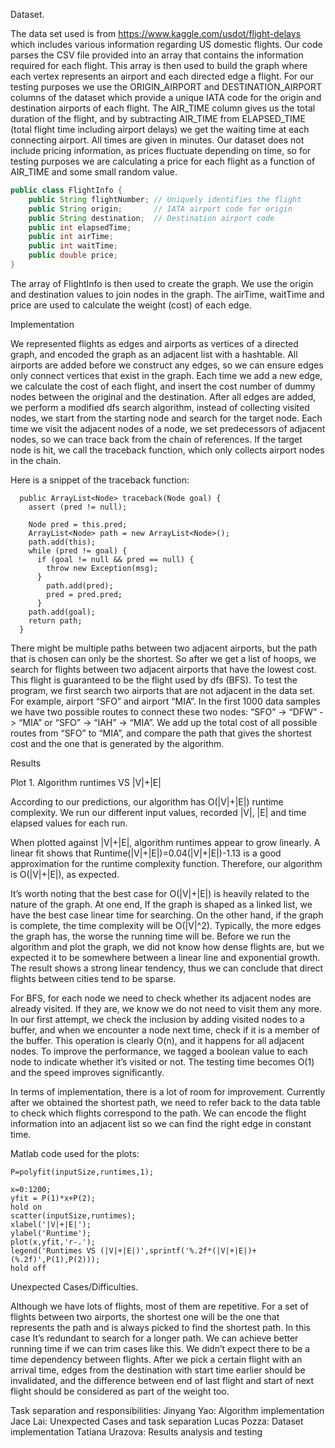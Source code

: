 Dataset.

The data set used is from <https://www.kaggle.com/usdot/flight-delays> which includes various information regarding US domestic flights. Our code parses the CSV file provided into an array that contains the information required for each flight. This array is then used to build the  graph where each vertex represents an airport and each directed edge a flight. For our testing purposes we use the ORIGIN_AIRPORT and DESTINATION_AIRPORT columns of the dataset which provide a unique IATA code for the origin and destination airports of each flight. The AIR_TIME column gives us the total duration of the flight, and by subtracting AIR_TIME from ELAPSED_TIME (total flight time including airport delays) we get the waiting time at each connecting airport. All times are given in minutes. Our dataset does not include pricing information, as prices fluctuate depending on time, so for testing purposes we are calculating a price for each flight as a function of AIR_TIME and some small random value.

```java
public class FlightInfo {
    public String flightNumber; // Uniquely identifies the flight
    public String origin;       // IATA airport code for origin
    public String destination;  // Destination airport code
    public int elapsedTime;
    public int airTime;
    public int waitTime;
    public double price;
}
```

The array of FlightInfo is then used to create the graph. We use the origin and destination values to join nodes in the graph. The airTime, waitTime and price are used to calculate the weight (cost) of each edge.


Implementation

We represented flights as edges and airports as vertices of a directed graph, and encoded the graph as an adjacent list with a hashtable. All airports are added before we construct any edges, so we can ensure edges only connect vertices that exist in the graph. Each time we add a new edge, we calculate the cost of each flight, and insert the cost number of dummy nodes between the original and the destination. After all edges are added, we perform a modified dfs search algorithm, instead of collecting visited nodes, we start from the starting node and search for the target node. Each time we visit the adjacent nodes of a node, we set predecessors of adjacent nodes, so we can trace back from the chain of references. If the target node is hit, we call the traceback function, which only collects airport nodes in the chain.

Here is a snippet of the traceback function:
```
  public ArrayList<Node> traceback(Node goal) {
    assert (pred != null);

    Node pred = this.pred;
    ArrayList<Node> path = new ArrayList<Node>();
    path.add(this);
    while (pred != goal) {
      if (goal != null && pred == null) {
        throw new Exception(msg);
      }
        path.add(pred);
        pred = pred.pred;
      }
    path.add(goal);
    return path;
  }

```
There might be multiple paths between two adjacent airports, but the path that is chosen can only be the shortest. So after we get a list of hoops, we search for flights between two adjacent airports that have the lowest cost.  This flight is guaranteed to be the flight used by dfs (BFS).
To test the program, we first search two airports that are not adjacent in the data set. For example, airport “SFO” and airport “MIA”. In the first 1000 data samples we have two possible routes to connect these two nodes: “SFO” -> “DFW” -> “MIA” or “SFO” -> “IAH” -> “MIA”. We add up the total cost of all possible routes from “SFO” to “MIA”, and compare the path that gives the shortest cost and the one that is generated by the algorithm.














Results


Plot 1. Algorithm runtimes VS |V|+|E|



According to our predictions, our algorithm has O(|V|+|E|) runtime complexity.
We run our different input values, recorded |V|, |E| and time elapsed values for each run.

When plotted against |V|+|E|, algorithm runtimes appear to grow linearly. A linear fit shows that Runtime(|V|+|E|)=0.04(|V|+|E|)-1.13 is a good approximation for the runtime complexity function. Therefore, our algorithm is O(|V|+|E|), as expected.

It’s worth noting that the best case for O(|V|+|E|) is heavily related to the nature of the graph. At one end, If the graph is shaped as a linked list, we have the best case linear time for searching. On the other hand, if the graph is complete, the time complexity will be O(|V|^2). Typically, the more edges the graph has, the worse the running time will be. Before we run the algorithm and plot the graph, we did not know how dense flights are, but we expected it to be somewhere between a linear line and exponential growth. The result shows a strong linear tendency, thus we can conclude that direct flights between cities tend to be sparse.

For BFS, for each node we need to check whether its adjacent nodes are already visited. If they are, we know we do not need to visit them any more. In our first attempt, we check the inclusion by adding visited nodes to a buffer, and when we encounter a node next time, check if it is a member of the buffer. This operation is clearly O(n), and it happens for all adjacent nodes. To improve the performance, we tagged a boolean value to each node to indicate whether it’s visited or not. The testing time becomes O(1) and the speed improves significantly. 

In terms of implementation, there is a lot of room for improvement. Currently after we obtained the shortest path, we need to  refer back to the data table to check which flights correspond to the path. We can encode the flight information into an adjacent list so we can find the right edge in constant time.

Matlab code used for the plots:

```
P=polyfit(inputSize,runtimes,1);
 
x=0:1200;
yfit = P(1)*x+P(2);
hold on
scatter(inputSize,runtimes);
xlabel('|V|+|E|');
ylabel('Runtime');
plot(x,yfit,'r-.');
legend('Runtimes VS (|V|+|E|)',sprintf('%.2f*(|V|+|E|)+(%.2f)',P(1),P(2)));
hold off
```

Unexpected Cases/Difficulties. 

Although we have lots of flights, most of them are repetitive. For a set of flights between two airports, the shortest one will be the one that represents the path and is always picked to find the shortest path. In this case It’s  redundant to search for a longer path.  We can achieve better running time if we can trim cases like this. We didn’t expect there to be a time dependency between flights. After we pick a certain flight with an arrival time, edges from the destination with start time earlier should be invalidated, and the difference between end of last flight and start of next flight should be considered as part of the weight too.

Task separation and responsibilities:
Jinyang Yao: Algorithm implementation
Jace Lai: Unexpected Cases and task separation
Lucas Pozza: Dataset implementation
Tatiana Urazova: Results analysis and testing
